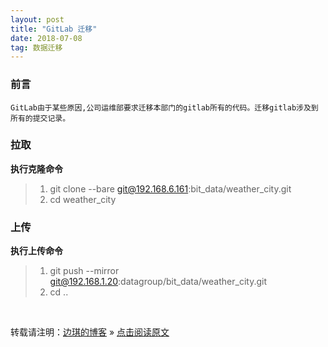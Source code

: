 ```yaml
---
layout: post
title: "GitLab 迁移"
date: 2018-07-08   
tag: 数据迁移 
---
```


### 前言
    
	GitLab由于某些原因,公司运维部要求迁移本部门的gitlab所有的代码。迁移gitlab涉及到所有的提交记录。

### 拉取

**执行克隆命令**


> 1. git clone --bare git@192.168.6.161:bit_data/weather_city.git
> 2. cd weather_city

### 上传

**执行上传命令**


> 1. git push --mirror git@192.168.1.20:datagroup/bit_data/weather_city.git
> 2. cd .. 

<br>

转载请注明：[边琪的博客](https://www.bianqi.info) » [点击阅读原文](https://www.bianqi.info/2018/07/gitlab-move/)     
